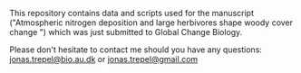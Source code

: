 This repository contains data and scripts used for the manuscript ("Atmospheric nitrogen deposition and large herbivores shape woody cover change ") which was just submitted to Global Change Biology. 

Please don't hesitate to contact me should you have any questions: jonas.trepel@bio.au.dk or jonas.trepel@gmail.com
